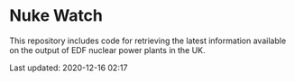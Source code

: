 # Nuke Watch

This repository includes code for retrieving the latest information available on the output of EDF nuclear power plants in the UK.

Last updated: 2020-12-16 02:17